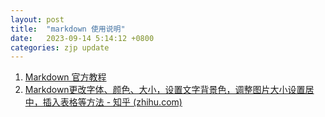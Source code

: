 ```yaml
---
layout: post
title:  "markdown 使用说明"
date:   2023-09-14 5:14:12 +0800
categories: zjp update
---
```


1. [Markdown 官方教程](https://markdown.com.cn/)
2. [Markdown更改字体、颜色、大小，设置文字背景色，调整图片大小设置居中，插入表格等方法 - 知乎 (zhihu.com)](https://zhuanlan.zhihu.com/p/139007418)

